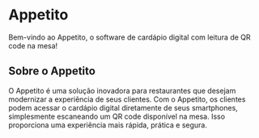 # Appetito

Bem-vindo ao Appetito, o software de cardápio digital com leitura de QR code na mesa!

## Sobre o Appetito

O Appetito é uma solução inovadora para restaurantes que desejam modernizar a experiência de seus clientes. Com o Appetito, os clientes podem acessar o cardápio digital diretamente de seus smartphones, simplesmente escaneando um QR code disponível na mesa. Isso proporciona uma experiência mais rápida, prática e segura.
